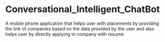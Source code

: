 # Conversational_Intelligent_ChatBot
 A mobile phone application that helps user with placements by providing the link of companies based on the data provided by the user and also helps user by directly applying to company with resume.
